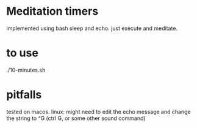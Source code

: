 # Meditation timers 

implemented using bash sleep and echo.
just execute and meditate.

# to use

./10-minutes.sh

# pitfalls

tested on macos.
linux: might need to edit the echo message and change the string to ^G (ctrl G, or some other sound command)
